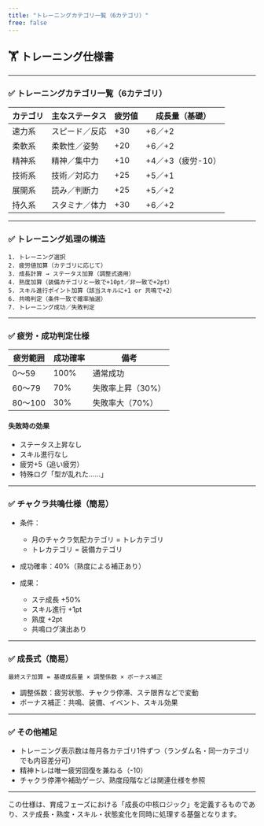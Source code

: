 ```yaml
---
title: "トレーニングカテゴリ一覧（6カテゴリ）"
free: false
---
```


## 🏋️ トレーニング仕様書

---

### ✅ トレーニングカテゴリ一覧（6カテゴリ）

| カテゴリ | 主なステータス | 疲労値 | 成長量（基礎）      |
| ---- | ------- | --- | ------------ |
| 速力系  | スピード／反応 | +30 | +6／+2        |
| 柔軟系  | 柔軟性／姿勢  | +20 | +6／+2        |
| 精神系  | 精神／集中力  | +10 | +4／+3（疲労-10） |
| 技術系  | 技術／対応力  | +25 | +5／+1        |
| 展開系  | 読み／判断力  | +25 | +5／+2        |
| 持久系  | スタミナ／体力 | +30 | +6／+2        |

---

### ✅ トレーニング処理の構造

```
1. トレーニング選択
2. 疲労値加算（カテゴリに応じて）
3. 成長計算 → ステータス加算（調整式適用）
4. 熟度加算（装備カテゴリと一致で+10pt／非一致で+2pt）
5. スキル進行ポイント加算（該当スキルに+1 or 共鳴で+2）
6. 共鳴判定（条件一致で確率抽選）
7. トレーニング成功／失敗判定
```

---

### ✅ 疲労・成功判定仕様

| 疲労範囲   | 成功確率 | 備考         |
| ------ | ---- | ---------- |
| 0〜59   | 100% | 通常成功       |
| 60〜79  | 70%  | 失敗率上昇（30%） |
| 80〜100 | 30%  | 失敗率大（70%）  |

#### 失敗時の効果

* ステータス上昇なし
* スキル進行なし
* 疲労+5（追い疲労）
* 特殊ログ「型が乱れた……」

---

### ✅ チャクラ共鳴仕様（簡易）

* 条件：

  * 月のチャクラ気配カテゴリ = トレカテゴリ
  * トレカテゴリ = 装備カテゴリ
* 成功確率：40%（熟度による補正あり）
* 成果：

  * ステ成長 +50%
  * スキル進行 +1pt
  * 熟度 +2pt
  * 共鳴ログ演出あり

---

### ✅ 成長式（簡易）

```
最終ステ加算 = 基礎成長量 × 調整係数 × ボーナス補正
```

* 調整係数：疲労状態、チャクラ停滞、ステ限界などで変動
* ボーナス補正：共鳴、装備、イベント、スキル効果

---

### ✅ その他補足

* トレーニング表示数は毎月各カテゴリ1件ずつ（ランダム名・同一カテゴリでも内容差分可）
* 精神トレは唯一疲労回復を兼ねる（-10）
* チャクラ停滞や補助ゲージ、熟度段階などは関連仕様を参照

---

この仕様は、育成フェーズにおける「成長の中核ロジック」を定義するものであり、ステ成長・熟度・スキル・状態変化を同時に処理する基盤となります。